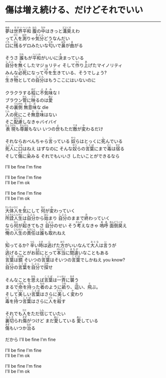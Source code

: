# 傷は増え続ける、だけどそれでいい
---
<lyric>
<ruby>夢<rt>ゆめ</rt></ruby>は<ruby>世界<rt>せかい</rt></ruby><ruby>平和<rt>へいわ</rt></ruby> <ruby>腹<rt>はら</rt></ruby>の<ruby>中<rt>なか</rt></ruby>はきっと<ruby>溝<rt>どぶ</rt></ruby><ruby>臭<rt>くせ</rt></ruby>えわ<br/>
って<ruby>人<rt>ひと</rt></ruby>を<ruby>測<rt>はか</rt></ruby>りゃ<ruby>気分<rt>きぶん</rt></ruby>どうなんだい<br/>
<ruby>口<rt>ぐち</rt></ruby>に<ruby>残<rt>のこ</rt></ruby>るゲロみたいな<ruby>匂<rt>にお</rt></ruby>いで<ruby>鼻<rt>はな</rt></ruby>が<ruby>曲<rt>ま</rt></ruby>がる<br/>
<br/>
そうさ <ruby>誰<rt>だれ</rt></ruby>もが<ruby>平和<rt>へいわ</rt></ruby>がいいに<ruby>決<rt>き</rt></ruby>まっている<br/>
<ruby>自分<rt>じぶん</rt></ruby>を<ruby>無<rt>な</rt></ruby>くしたマジョリティ そして<ruby>作<rt>つく</rt></ruby>り<ruby>上<rt>あ</rt></ruby>げたマイノリティ<br/>
みんな<ruby>必死<rt>ひっし</rt></ruby>になって<ruby>今<rt>いま</rt></ruby>を<ruby>生<rt>い</rt></ruby>きている、そうでしょう?<br/>
<ruby>生<rt>い</rt></ruby>き<ruby>物<rt>もの</rt></ruby>としての<ruby>自分<rt>じぶん</rt></ruby>はもうここにはいないのに<br/>
<br/>
クラクラする<ruby>程<rt>ほど</rt></ruby>に<ruby>不気味<rt>ぶきみ</rt></ruby>な I<br/>
ブラウン<ruby>管<rt>かん</rt></ruby>に<ruby>映<rt>うつ</rt></ruby>るのは<ruby>愛<rt>あい</rt></ruby><br/>
その<ruby>裏側<rt>うらがわ</rt></ruby> <ruby>無意味<rt>むいみ</rt></ruby>な die<br/>
<ruby>人<rt>じん</rt></ruby>の<ruby>死<rt>し</rt></ruby>にこそ<ruby>無意味<rt>むいみ</rt></ruby>はない<br/>
そこ<ruby>配慮<rt>はいりょ</rt></ruby>しなきゃバイバイ<br/>
<ruby>表現<rt>ひょうげん</rt></ruby>も<ruby>尊厳<rt>そんげん</rt></ruby>もない いつの<ruby>世<rt>よ</rt></ruby>もただ<ruby>敵<rt>てき</rt></ruby>が<ruby>変<rt>か</rt></ruby>わるだけ<br/>
<br/>
それならおべんちゃら<ruby>言<rt>い</rt></ruby>っている <ruby>奴<rt>やつ</rt></ruby>らはとっくに<ruby>死<rt>し</rt></ruby>んでいる<br/>
<ruby>死人<rt>しにん</rt></ruby>に<ruby>口<rt>くち</rt></ruby>はねえ はずなのに そんな<ruby>奴<rt>やつ</rt></ruby>らの<ruby>言葉<rt>ことば</rt></ruby>にまで<ruby>毒<rt>どく</rt></ruby>は<ruby>宿<rt>やど</rt></ruby>る<br/>
そして<ruby>傷<rt>きず</rt></ruby>に<ruby>染<rt>し</rt></ruby>みる それでもいいさ したいことができるなら<br/>
<br/>
I'll be fine I'm fine<br/>
<br/>
I'll be fine I'm fine<br/>
I'll be I'm ok<br/>
<br/>
I'll be fine I'm fine<br/>
I'll be I'm ok<br/>
<br/>
<ruby>大体<rt>だいたい</rt></ruby><ruby>人<rt>ひと</rt></ruby>を<ruby>気<rt>き</rt></ruby>にして <ruby>何<rt>なに</rt></ruby>が<ruby>変<rt>か</rt></ruby>わっていく<br/>
<ruby>所詮<rt>しょせん</rt></ruby><ruby>人生<rt>じんせい</rt></ruby>は<ruby>自分<rt>じぶん</rt></ruby>から<ruby>始<rt>はじ</rt></ruby>まり <ruby>自分<rt>じぶん</rt></ruby>のままで<ruby>終<rt>お</rt></ruby>わっていく<br/>
なら<ruby>何<rt>なに</rt></ruby>が<ruby>起<rt>お</rt></ruby>きてもさ <ruby>自分<rt>じぶん</rt></ruby>のせい そう<ruby>考<rt>かんが</rt></ruby>えなきゃ <ruby>嗚呼<rt>ああ</rt></ruby> <ruby>面倒臭<rt>めんどうくせ</rt></ruby>え<br/>
<ruby>俺<rt>おれ</rt></ruby>の<ruby>人生<rt>じんせい</rt></ruby>の<ruby>責任<rt>せきにん</rt></ruby>は<ruby>誰<rt>だれ</rt></ruby>も<ruby>取<rt>と</rt></ruby>れねえ<br/>
<br/>
<ruby>知<rt>し</rt></ruby>ってるか? <ruby>辛<rt>つら</rt></ruby>い<ruby>時<rt>とき</rt></ruby>は<ruby>逃<rt>に</rt></ruby>げた<ruby>方<rt>ほう</rt></ruby>がいいなんて<ruby>大人<rt>おとな</rt></ruby>は<ruby>言<rt>い</rt></ruby>うが<br/>
<ruby>逃<rt>に</rt></ruby>げることがお<ruby>前<rt>まえ</rt></ruby>にとって<ruby>本当<rt>ほんとう</rt></ruby>に<ruby>間違<rt>まちが</rt></ruby>いなこともある<br/>
<ruby>言葉<rt>ことば</rt></ruby>は<ruby>鏡<rt>かがみ</rt></ruby> そいつの<ruby>言葉<rt>ことば</rt></ruby>はそいつの<ruby>言葉<rt>ことば</rt></ruby>でしかねえ you know?<br/>
<ruby>自分<rt>じぶん</rt></ruby>の<ruby>言葉<rt>ことば</rt></ruby>を<ruby>自分<rt>じぶん</rt></ruby>で<ruby>探<rt>さが</rt></ruby>せ<br/>
<br/>
そんなことを<ruby>思<rt>おも</rt></ruby>えば<ruby>言葉<rt>ことば</rt></ruby>は<ruby>一斉<rt>いっせい</rt></ruby>に<ruby>襲<rt>おそ</rt></ruby>う<br/>
まるで<ruby>命<rt>いのち</rt></ruby>を<ruby>持<rt>も</rt></ruby>った<ruby>者<rt>もの</rt></ruby>のように<ruby>畝<rt>うね</rt></ruby>り、<ruby>這<rt>は</rt></ruby>い、<ruby>飛<rt>と</rt></ruby>ぶ。<br/>
そして<ruby>美<rt>うつく</rt></ruby>しい<ruby>言葉<rt>ことば</rt></ruby>はさらに<ruby>美<rt>うつく</rt></ruby>しく<ruby>変<rt>か</rt></ruby>わり<br/>
<ruby>毒<rt>どく</rt></ruby>を<ruby>持<rt>も</rt></ruby>つ<ruby>言葉<rt>ことば</rt></ruby>はさらに<ruby>人<rt>ひと</rt></ruby>を<ruby>殺<rt>ころ</rt></ruby>す<br/>
<br/>
それでも<ruby>人<rt>ひと</rt></ruby>をただ<ruby>信<rt>しん</rt></ruby>じていたい<br/>
<ruby>裏切<rt>うらぎ</rt></ruby>られ<ruby>傷<rt>きず</rt></ruby>がつけど まだ<ruby>愛<rt>あい</rt></ruby>している <ruby>愛<rt>あい</rt></ruby>している<br/>
<ruby>傷<rt>きず</rt></ruby>もいつか<ruby>治<rt>なお</rt></ruby>る<br/>
<br/>
だから I'll be fine I'm fine<br/>
<br/>
I'll be fine I'm fine<br/>
I'll be I'm ok<br/>
<br/>
I'll be fine I'm fine<br/>
I'll be I'm ok<br/>
</lyric>

